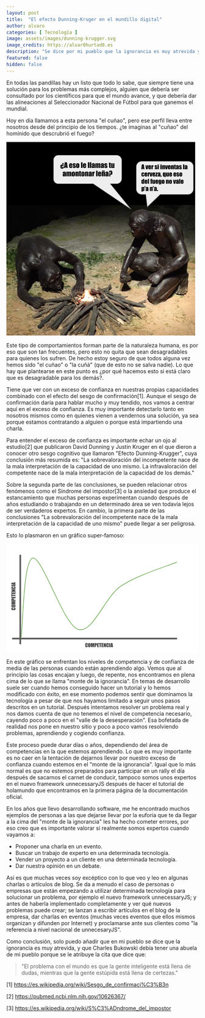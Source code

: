 ```yaml
---
layout: post
title:  "El efecto Dunning-Kruger en el mundillo digital"
author: alvaro
categories: [ Tecnología ]
image: assets/images/dunning-krugger.svg
image_credits: https://alvar0hurtad0.es
description: "Se dice por mi pueblo que la ignorancia es muy atrevida y ahora que cualquiera tiene redes sociales a mano es fácil darse cuenta de que es así."
featured: false
hidden: false
---
```


En todas las pandillas hay un listo que todo lo sabe, que siempre tiene una solución para los problemas más complejos, alguien que debería ser consultado por los científicos para que el mundo avance, y que debería dar las alineaciones al Seleccionador Nacional de Fútbol para que ganemos el mundial.

Hoy en día llamamos a esta persona "el cuñao", pero ese perfil lleva entre nosotros desde del principio de los tiempos. ¿te imaginas al "cuñao" del homínido que descrubrió el fuego?

<p class="centered">
    <img src="/assets/images/cunao-descubriendo-fuego.png" alt="Dos homínidos descubriendo el fuego y uno de ellos increpando al otro." />
</p>

Este tipo de comportamientos forman parte de la naturaleza humana, es por eso que son tan frecuentes, pero esto no quita que sean desagradables para quienes los sufren. De hecho estoy seguro de que todos alguna vez hemos sido "el cuñao" o "la cuñá" (que de esto no se salva nadie). Lo que hay que plantearse en este punto es ¿por qué hacemos esto si está claro que es desagradable para los demás?.

Tiene que ver con un exceso de confianza en nuestras propias capacidades combinado con el efecto del sesgo de confirmación[1]. Aunque el sesgo de confirmación daría para hablar mucho y muy tendido, nos vamos a centrar aquí en el exceso de confianza. Es muy importante detectarlo tanto en nosotros mismos como en quienes vienen a vendernos una solución, ya sea porque estamos contratando a alguien o porque está impartiendo una charla.

Para entender el exceso de confianza es importante echar un ojo al estudio[2] que publicaron David Dunning y Justin Kruger en el que dieron a conocer otro sesgo cognitivo que llamaron "Efecto Dunning-Krugger", cuya conclusión más resumida es: "La sobrevaloración del incompetente nace de la mala interpretación de la capacidad de uno mismo. La infravaloración del competente nace de la mala interpretación de la capacidad de los demás."

Sobre la segunda parte de las conclusiones, se pueden relacionar otros fenómenos como el Síndrome del impostor[3] o la ansiedad que produce el estancamiento que muchas personas experimentan cuando después de años estudiando o trabajando en un determinado área se ven todavía lejos de ser verdaderos expertos. En cambio, la primera parte de las conclusiones "La sobrevaloración del incompetente nace de la mala interpretación de la capacidad de uno mismo" puede llegar a ser peligrosa.

Esto lo plasmaron en un gráfico super-famoso:

<svg version="1.1" viewBox="0.0 0.0 960.0 540.0" fill="none" stroke="none" stroke-linecap="square" stroke-miterlimit="10" xmlns:xlink="http://www.w3.org/1999/xlink" xmlns="http://www.w3.org/2000/svg"><clipPath id="g90bafaa634_0_0.0"><path d="m0 0l960.0 0l0 540.0l-960.0 0l0 -540.0z" clip-rule="nonzero"/></clipPath><g clip-path="url(#g90bafaa634_0_0.0)"><path fill="#ffffff" d="m0 0l960.0 0l0 540.0l-960.0 0z" fill-rule="evenodd"/><path fill="#000000" fill-opacity="0.0" d="m69.18898 54.07874l0 446.96063" fill-rule="evenodd"/><path stroke="#595959" stroke-width="8.0" stroke-linejoin="round" stroke-linecap="butt" d="m69.18898 54.07874l0 446.96063" fill-rule="evenodd"/><path fill="#000000" fill-opacity="0.0" d="m852.5486 472.50394l-823.8425 0" fill-rule="evenodd"/><path stroke="#595959" stroke-width="8.0" stroke-linejoin="round" stroke-linecap="butt" d="m852.5486 472.50394l-823.8425 0" fill-rule="evenodd"/><path fill="#000000" fill-opacity="0.0" d="m73.16535 469.72964c9.854279 -66.53937 11.647354 -392.07828 59.12565 -399.2362c47.478302 -7.157917 152.58632 332.82764 225.74416 356.28873c73.15787 23.46106 130.78854 -159.45453 213.203 -215.52232c82.41443 -56.06781 234.40302 -100.73709 281.28363 -120.884514" fill-rule="evenodd"/><path stroke="#6aa84f" stroke-width="3.0" stroke-linejoin="round" stroke-linecap="butt" d="m73.16535 469.72964c9.854279 -66.53937 11.647354 -392.07828 59.12565 -399.2362c47.478302 -7.157917 152.58632 332.82764 225.74416 356.28873c73.15787 23.46106 130.78854 -159.45453 213.203 -215.52232c82.41443 -56.06781 234.40302 -100.73709 281.28363 -120.884514" fill-rule="evenodd"/><path fill="#000000" fill-opacity="0.0" d="m73.16535 481.9449l779.3701 0l0 53.44879l-779.3701 0z" fill-rule="evenodd"/><path fill="#434343" d="m406.3764 503.96802l-5.21875 0l0 -3.484375q0 -1.515625 -0.171875 -1.890625q-0.15625 -0.375 -0.71875 -0.375q-0.65625 0 -0.828125 0.453125q-0.171875 0.453125 -0.171875 1.96875l0 9.3125q0 1.453125 0.171875 1.90625q0.171875 0.4375 0.78125 0.4375q0.578125 0 0.75 -0.4375q0.1875 -0.453125 0.1875 -2.09375l0 -2.515625l5.21875 0l0 0.78125q0 3.109375 -0.453125 4.40625q-0.4375 1.296875 -1.9375 2.28125q-1.5 0.96875 -3.703125 0.96875q-2.28125 0 -3.765625 -0.828125q-1.484375 -0.828125 -1.96875 -2.296875q-0.484375 -1.46875 -0.484375 -4.40625l0 -5.84375q0 -2.171875 0.140625 -3.25q0.15625 -1.09375 0.890625 -2.09375q0.734375 -1.0 2.03125 -1.5625q1.3125 -0.578125 3.015625 -0.578125q2.296875 0 3.78125 0.890625q1.5 0.890625 1.96875 2.21875q0.484375 1.328125 0.484375 4.125l0 1.90625zm13.75885 3.0q0 3.015625 -0.140625 4.28125q-0.140625 1.25 -0.890625 2.296875q-0.75 1.03125 -2.03125 1.59375q-1.265625 0.546875 -2.96875 0.546875q-1.59375 0 -2.875 -0.515625q-1.28125 -0.53125 -2.0625 -1.578125q-0.78125 -1.0625 -0.9375 -2.296875q-0.140625 -1.234375 -0.140625 -4.328125l0 -3.421875q0 -3.015625 0.140625 -4.265625q0.140625 -1.265625 0.890625 -2.296875q0.75 -1.046875 2.015625 -1.59375q1.28125 -0.5625 2.96875 -0.5625q1.609375 0 2.890625 0.53125q1.28125 0.515625 2.0625 1.5625q0.78125 1.046875 0.921875 2.296875q0.15625 1.234375 0.15625 4.328125l0 3.421875zm-5.203125 -6.578125q0 -1.40625 -0.15625 -1.78125q-0.15625 -0.390625 -0.640625 -0.390625q-0.40625 0 -0.625 0.3125q-0.21875 0.3125 -0.21875 1.859375l0 9.34375q0 1.75 0.140625 2.15625q0.140625 0.40625 0.671875 0.40625q0.53125 0 0.671875 -0.46875q0.15625 -0.46875 0.15625 -2.234375l0 -9.203125zm23.213928 -5.140625l0 20.015625l-4.5625 0l0 -13.515625l-1.8125 13.515625l-3.234375 0l-1.90625 -13.203125l0 13.203125l-4.5625 0l0 -20.015625l6.75 0q0.296875 1.796875 0.625 4.25l0.71875 5.09375l1.1875 -9.34375l6.796875 0zm2.0770264 0l5.25 0q2.125 0 3.265625 0.328125q1.15625 0.328125 1.71875 0.96875q0.578125 0.625 0.78125 1.53125q0.203125 0.890625 0.203125 2.765625l0 1.75q0 1.90625 -0.390625 2.796875q-0.390625 0.875 -1.453125 1.34375q-1.0625 0.46875 -2.765625 0.46875l-1.390625 0l0 8.0625l-5.21875 0l0 -20.015625zm5.21875 3.421875l0 5.09375q0.21875 0.015625 0.375 0.015625q0.71875 0 1.0 -0.34375q0.28125 -0.359375 0.28125 -1.484375l0 -1.640625q0 -1.03125 -0.328125 -1.328125q-0.3125 -0.3125 -1.328125 -0.3125zm7.494751 -3.421875l8.6875 0l0 4.0l-3.46875 0l0 3.796875l3.25 0l0 3.8125l-3.25 0l0 4.40625l3.8125 0l0 4.0l-9.03125 0l0 -20.015625zm21.024536 0l0 4.0l-3.09375 0l0 16.015625l-5.203125 0l0 -16.015625l-3.09375 0l0 -4.0l11.390625 0zm1.1746826 0l8.6875 0l0 4.0l-3.46875 0l0 3.796875l3.25 0l0 3.8125l-3.25 0l0 4.40625l3.8125 0l0 4.0l-9.03125 0l0 -20.015625zm22.165161 0l0 20.015625l-4.578125 0l-2.703125 -9.109375l0 9.109375l-4.359375 0l0 -20.015625l4.359375 0l2.921875 9.015625l0 -9.015625l4.359375 0zm14.2465515 8.71875l-5.21875 0l0 -3.484375q0 -1.515625 -0.171875 -1.890625q-0.15625 -0.375 -0.71875 -0.375q-0.65625 0 -0.828125 0.453125q-0.171875 0.453125 -0.171875 1.96875l0 9.3125q0 1.453125 0.171875 1.90625q0.171875 0.4375 0.78125 0.4375q0.578125 0 0.75 -0.4375q0.1875 -0.453125 0.1875 -2.09375l0 -2.515625l5.21875 0l0 0.78125q0 3.109375 -0.453125 4.40625q-0.4375 1.296875 -1.9375 2.28125q-1.5 0.96875 -3.703125 0.96875q-2.28125 0 -3.765625 -0.828125q-1.484375 -0.828125 -1.96875 -2.296875q-0.484375 -1.46875 -0.484375 -4.40625l0 -5.84375q0 -2.171875 0.140625 -3.25q0.15625 -1.09375 0.890625 -2.09375q0.734375 -1.0 2.03125 -1.5625q1.3125 -0.578125 3.015625 -0.578125q2.296875 0 3.78125 0.890625q1.5 0.890625 1.96875 2.21875q0.484375 1.328125 0.484375 4.125l0 1.90625zm7.0713196 -8.71875l0 20.015625l-5.21875 0l0 -20.015625l5.21875 0zm11.077942 0l2.984375 20.015625l-5.328125 0l-0.265625 -3.59375l-1.875 0l-0.296875 3.59375l-5.390625 0l2.640625 -20.015625l7.53125 0zm-2.765625 12.875q-0.390625 -3.40625 -0.78125 -8.40625q-0.796875 5.734375 -1.0 8.40625l1.78125 0z" fill-rule="nonzero"/><path fill="#000000" fill-opacity="0.0" d="m11.76378 467.6299l0 -411.9685l53.448822 0l0 411.9685z" fill-rule="evenodd"/><path fill="#434343" d="m33.786903 318.11963l0 5.21875l-3.484375 0q-1.515625 0 -1.890625 0.171875q-0.375 0.15625 -0.375 0.71875q0 0.65625 0.453125 0.828125q0.453125 0.171875 1.96875 0.171875l9.3125 0q1.453125 0 1.90625 -0.171875q0.4375 -0.171875 0.4375 -0.78125q0 -0.578125 -0.4375 -0.75q-0.453125 -0.1875 -2.09375 -0.1875l-2.515625 0l0 -5.21875l0.78125 0q3.109375 0 4.40625 0.453125q1.296875 0.4375 2.28125 1.9375q0.96875 1.5 0.96875 3.703125q0 2.28125 -0.828125 3.765625q-0.828125 1.484375 -2.296875 1.96875q-1.46875 0.484375 -4.40625 0.484375l-5.84375 0q-2.171875 0 -3.25 -0.140625q-1.09375 -0.15625 -2.09375 -0.890625q-1.0 -0.734375 -1.5625 -2.03125q-0.578125 -1.3125 -0.578125 -3.015625q0 -2.296875 0.890625 -3.78125q0.890625 -1.5 2.21875 -1.96875q1.328125 -0.484375 4.125 -0.484375l1.90625 0zm3.0 -13.75882q3.015625 0 4.28125 0.140625q1.25 0.140625 2.296875 0.890625q1.03125 0.75 1.59375 2.03125q0.546875 1.265625 0.546875 2.96875q0 1.59375 -0.515625 2.875q-0.53125 1.28125 -1.578125 2.0625q-1.0625 0.78125 -2.296875 0.9375q-1.234375 0.140625 -4.328125 0.140625l-3.421875 0q-3.015625 0 -4.265625 -0.140625q-1.265625 -0.140625 -2.296875 -0.890625q-1.046875 -0.75 -1.59375 -2.015625q-0.5625 -1.28125 -0.5625 -2.96875q0 -1.609375 0.53125 -2.890625q0.515625 -1.28125 1.5625 -2.0625q1.046875 -0.78125 2.296875 -0.921875q1.234375 -0.15625 4.328125 -0.15625l3.421875 0zm-6.578125 5.203125q-1.40625 0 -1.78125 0.15625q-0.390625 0.15625 -0.390625 0.640625q0 0.40625 0.3125 0.625q0.3125 0.21875 1.859375 0.21875l9.34375 0q1.75 0 2.15625 -0.140625q0.40625 -0.140625 0.40625 -0.671875q0 -0.53125 -0.46875 -0.671875q-0.46875 -0.15625 -2.234375 -0.15625l-9.203125 0zm-5.140625 -23.213959l20.015625 0l0 4.5625l-13.515625 0l13.515625 1.8125l0 3.234375l-13.203125 1.90625l13.203125 0l0 4.5625l-20.015625 0l0 -6.75q1.796875 -0.296875 4.25 -0.625l5.09375 -0.71875l-9.34375 -1.1875l0 -6.796875zm0 -2.0769958l0 -5.25q0 -2.125 0.328125 -3.265625q0.328125 -1.15625 0.96875 -1.71875q0.625 -0.578125 1.53125 -0.78125q0.890625 -0.203125 2.765625 -0.203125l1.75 0q1.90625 0 2.796875 0.390625q0.875 0.390625 1.34375 1.453125q0.46875 1.0625 0.46875 2.765625l0 1.390625l8.0625 0l0 5.21875l-20.015625 0zm3.421875 -5.21875l5.09375 0q0.015625 -0.21875 0.015625 -0.375q0 -0.71875 -0.34375 -1.0q-0.359375 -0.28125 -1.484375 -0.28125l-1.640625 0q-1.03125 0 -1.328125 0.328125q-0.3125 0.3125 -0.3125 1.328125zm-3.421875 -7.4947815l0 -8.6875l4.0 0l0 3.46875l3.796875 0l0 -3.25l3.8125 0l0 3.25l4.40625 0l0 -3.8125l4.0 0l0 9.03125l-20.015625 0zm0 -21.024536l4.0 0l0 3.09375l16.015625 0l0 5.203125l-16.015625 0l0 3.09375l-4.0 0l0 -11.390625zm0 -1.1746826l0 -8.6875l4.0 0l0 3.46875l3.796875 0l0 -3.25l3.8125 0l0 3.25l4.40625 0l0 -3.8125l4.0 0l0 9.03125l-20.015625 0zm0 -22.165161l20.015625 0l0 4.578125l-9.109375 2.703125l9.109375 0l0 4.359375l-20.015625 0l0 -4.359375l9.015625 -2.921875l-9.015625 0l0 -4.359375zm8.71875 -14.246536l0 5.21875l-3.484375 0q-1.515625 0 -1.890625 0.171875q-0.375 0.15625 -0.375 0.71875q0 0.65625 0.453125 0.828125q0.453125 0.171875 1.96875 0.171875l9.3125 0q1.453125 0 1.90625 -0.171875q0.4375 -0.171875 0.4375 -0.78125q0 -0.578125 -0.4375 -0.75q-0.453125 -0.1875 -2.09375 -0.1875l-2.515625 0l0 -5.21875l0.78125 0q3.109375 0 4.40625 0.453125q1.296875 0.4375 2.28125 1.9375q0.96875 1.5 0.96875 3.703125q0 2.28125 -0.828125 3.765625q-0.828125 1.484375 -2.296875 1.96875q-1.46875 0.484375 -4.40625 0.484375l-5.84375 0q-2.171875 0 -3.25 -0.140625q-1.09375 -0.15625 -2.09375 -0.890625q-1.0 -0.734375 -1.5625 -2.03125q-0.578125 -1.3125 -0.578125 -3.015625q0 -2.296875 0.890625 -3.78125q0.890625 -1.5 2.21875 -1.96875q1.328125 -0.484375 4.125 -0.484375l1.90625 0zm-8.71875 -7.07135l20.015625 0l0 5.21875l-20.015625 0l0 -5.21875zm0 -11.077911l20.015625 -2.984375l0 5.328125l-3.59375 0.265625l0 1.875l3.59375 0.296875l0 5.390625l-20.015625 -2.640625l0 -7.53125zm12.875 2.765625q-3.40625 0.390625 -8.40625 0.78125q5.734375 0.796875 8.40625 1.0l0 -1.78125z" fill-rule="nonzero"/><path fill="#000000" fill-opacity="0.0" d="m699.24146 458.8386l161.29138 0l0 10.330688l-161.29138 0z" fill-rule="evenodd"/><path fill="#ffffff" d="m810.1531 464.9443q-0.046875 0.78125 -0.40625 1.234375q-0.34375 0.453125 -0.9375 0.453125q-0.59375 0 -0.765625 -0.546875q-0.1875 0.28125 -0.421875 0.421875q-0.21875 0.125 -0.453125 0.125q-0.46875 0 -0.703125 -0.375q-0.234375 -0.375 -0.171875 -1.046875q0.046875 -0.53125 0.234375 -0.953125q0.203125 -0.421875 0.515625 -0.65625q0.3125 -0.25 0.65625 -0.25q0.265625 0 0.46875 0.078125q0.203125 0.0625 0.46875 0.265625l-0.171875 1.8125q-0.0625 0.75 0.421875 0.75q0.359375 0 0.578125 -0.359375q0.234375 -0.375 0.265625 -0.953125q0.0625 -1.265625 -0.46875 -1.921875q-0.53125 -0.671875 -1.625 -0.671875q-0.65625 0 -1.171875 0.328125q-0.5 0.3125 -0.796875 0.921875q-0.28125 0.609375 -0.3125 1.421875q-0.046875 0.796875 0.1875 1.390625q0.234375 0.59375 0.71875 0.90625q0.484375 0.3125 1.15625 0.3125q0.296875 0 0.578125 -0.078125q0.296875 -0.0625 0.5 -0.171875l0.125 0.375q-0.203125 0.125 -0.546875 0.203125q-0.328125 0.078125 -0.671875 0.078125q-0.8125 0 -1.40625 -0.375q-0.578125 -0.359375 -0.875 -1.046875q-0.28125 -0.6875 -0.234375 -1.59375q0.03125 -0.90625 0.390625 -1.609375q0.359375 -0.71875 0.96875 -1.109375q0.625 -0.390625 1.40625 -0.390625q0.8125 0 1.390625 0.375q0.578125 0.359375 0.859375 1.046875q0.28125 0.6875 0.25 1.609375zm-3.34375 0.265625q-0.046875 0.46875 0.078125 0.71875q0.140625 0.234375 0.421875 0.234375q0.203125 0 0.375 -0.15625q0.1875 -0.171875 0.296875 -0.484375l0.015625 -0.015625l0.140625 -1.640625q-0.171875 -0.09375 -0.390625 -0.09375q-0.375 0 -0.625 0.390625q-0.25 0.375 -0.3125 1.046875zm6.2894897 1.359375q-0.046875 -0.109375 -0.078125 -0.375q-0.421875 0.4375 -1.0 0.4375q-0.53125 0 -0.859375 -0.28125q-0.328125 -0.296875 -0.328125 -0.75q0 -0.5625 0.40625 -0.859375q0.421875 -0.296875 1.1875 -0.296875l0.578125 0l0 -0.28125q0 -0.3125 -0.1875 -0.5q-0.1875 -0.1875 -0.5625 -0.1875q-0.3125 0 -0.53125 0.171875q-0.21875 0.15625 -0.21875 0.375l-0.609375 0q0 -0.265625 0.1875 -0.5q0.1875 -0.25 0.5 -0.390625q0.328125 -0.140625 0.71875 -0.140625q0.609375 0 0.953125 0.3125q0.34375 0.296875 0.359375 0.828125l0 1.609375q0 0.484375 0.109375 0.78125l0 0.046875l-0.625 0zm-1.0 -0.453125q0.28125 0 0.53125 -0.140625q0.265625 -0.15625 0.375 -0.390625l0 -0.71875l-0.46875 0q-1.109375 0 -1.109375 0.640625q0 0.28125 0.1875 0.453125q0.1875 0.15625 0.484375 0.15625zm3.1050415 0.453125l-0.609375 0l0 -5.0l0.609375 0l0 5.0zm2.1152954 -0.8125l0.875 -2.703125l0.609375 0l-1.25 3.515625l-0.46875 0l-1.265625 -3.515625l0.609375 0l0.890625 2.703125zm4.190918 0.8125q-0.046875 -0.109375 -0.078125 -0.375q-0.421875 0.4375 -1.0 0.4375q-0.53125 0 -0.859375 -0.28125q-0.328125 -0.296875 -0.328125 -0.75q0 -0.5625 0.40625 -0.859375q0.421875 -0.296875 1.1875 -0.296875l0.578125 0l0 -0.28125q0 -0.3125 -0.1875 -0.5q-0.1875 -0.1875 -0.5625 -0.1875q-0.3125 0 -0.53125 0.171875q-0.21875 0.15625 -0.21875 0.375l-0.609375 0q0 -0.265625 0.1875 -0.5q0.1875 -0.25 0.5 -0.390625q0.328125 -0.140625 0.71875 -0.140625q0.609375 0 0.953125 0.3125q0.34375 0.296875 0.359375 0.828125l0 1.609375q0 0.484375 0.109375 0.78125l0 0.046875l-0.625 0zm-1.0 -0.453125q0.28125 0 0.53125 -0.140625q0.265625 -0.15625 0.375 -0.390625l0 -0.71875l-0.46875 0q-1.109375 0 -1.109375 0.640625q0 0.28125 0.1875 0.453125q0.1875 0.15625 0.484375 0.15625zm4.1518555 -2.53125q-0.140625 -0.015625 -0.296875 -0.015625q-0.59375 0 -0.796875 0.5l0 2.5l-0.609375 0l0 -3.515625l0.59375 0l0 0.40625q0.296875 -0.46875 0.84375 -0.46875q0.171875 0 0.265625 0.046875l0 0.546875zm3.4555054 0.96875q0 1.046875 -0.359375 1.5625q-0.359375 0.515625 -1.125 0.515625q-0.765625 0 -1.125 -0.5q-0.359375 -0.5 -0.375 -1.5l0 -0.796875q0 -1.046875 0.359375 -1.546875q0.359375 -0.515625 1.125 -0.515625q0.765625 0 1.125 0.5q0.359375 0.484375 0.375 1.5l0 0.78125zm-0.59375 -0.828125q0 -0.765625 -0.21875 -1.109375q-0.21875 -0.34375 -0.6875 -0.34375q-0.453125 0 -0.671875 0.34375q-0.203125 0.34375 -0.21875 1.0625l0 0.96875q0 0.765625 0.21875 1.140625q0.234375 0.359375 0.6875 0.359375q0.4375 0 0.65625 -0.34375q0.21875 -0.34375 0.234375 -1.09375l0 -0.984375zm2.0344849 -0.25q0.390625 -0.484375 1.03125 -0.484375q1.125 0 1.125 1.25l0 2.328125l-0.59375 0l0 -2.328125q-0.015625 -0.375 -0.1875 -0.5625q-0.15625 -0.1875 -0.515625 -0.1875q-0.296875 0 -0.515625 0.15625q-0.21875 0.15625 -0.34375 0.421875l0 2.5l-0.609375 0l0 -5.0l0.609375 0l0 1.90625zm5.2286377 2.75q-0.34375 0.40625 -1.03125 0.40625q-0.5625 0 -0.859375 -0.328125q-0.296875 -0.328125 -0.296875 -0.96875l0 -2.28125l0.609375 0l0 2.265625q0 0.8125 0.640625 0.8125q0.6875 0 0.921875 -0.515625l0 -2.5625l0.609375 0l0 3.515625l-0.578125 0l-0.015625 -0.34375zm3.2006226 -2.640625q-0.140625 -0.015625 -0.296875 -0.015625q-0.59375 0 -0.796875 0.5l0 2.5l-0.609375 0l0 -3.515625l0.59375 0l0 0.40625q0.296875 -0.46875 0.84375 -0.46875q0.171875 0 0.265625 0.046875l0 0.546875zm1.5244751 -1.390625l0 0.859375l0.65625 0l0 0.46875l-0.65625 0l0 2.171875q0 0.21875 0.09375 0.328125q0.09375 0.09375 0.296875 0.09375q0.109375 0 0.28125 -0.03125l0 0.484375q-0.234375 0.0625 -0.453125 0.0625q-0.40625 0 -0.609375 -0.234375q-0.203125 -0.25 -0.203125 -0.703125l0 -2.171875l-0.640625 0l0 -0.46875l0.640625 0l0 -0.859375l0.59375 0zm3.5337524 4.375q-0.046875 -0.109375 -0.078125 -0.375q-0.421875 0.4375 -1.0 0.4375q-0.53125 0 -0.859375 -0.28125q-0.328125 -0.296875 -0.328125 -0.75q0 -0.5625 0.40625 -0.859375q0.421875 -0.296875 1.1875 -0.296875l0.578125 0l0 -0.28125q0 -0.3125 -0.1875 -0.5q-0.1875 -0.1875 -0.5625 -0.1875q-0.3125 0 -0.53125 0.171875q-0.21875 0.15625 -0.21875 0.375l-0.609375 0q0 -0.265625 0.1875 -0.5q0.1875 -0.25 0.5 -0.390625q0.328125 -0.140625 0.71875 -0.140625q0.609375 0 0.953125 0.3125q0.34375 0.296875 0.359375 0.828125l0 1.609375q0 0.484375 0.109375 0.78125l0 0.046875l-0.625 0zm-1.0 -0.453125q0.28125 0 0.53125 -0.140625q0.265625 -0.15625 0.375 -0.390625l0 -0.71875l-0.46875 0q-1.109375 0 -1.109375 0.640625q0 0.28125 0.1875 0.453125q0.1875 0.15625 0.484375 0.15625zm2.3081055 -1.328125q0 -0.8125 0.375 -1.296875q0.390625 -0.5 1.015625 -0.5q0.609375 0 0.96875 0.421875l0 -1.84375l0.609375 0l0 5.0l-0.5625 0l-0.03125 -0.375q-0.359375 0.4375 -1.0 0.4375q-0.609375 0 -1.0 -0.5q-0.375 -0.5 -0.375 -1.296875l0 -0.046875zm0.59375 0.0625q0 0.59375 0.25 0.9375q0.25 0.34375 0.6875 0.34375q0.5625 0 0.828125 -0.515625l0 -1.625q-0.265625 -0.5 -0.828125 -0.5q-0.4375 0 -0.6875 0.34375q-0.25 0.34375 -0.25 1.015625zm6.2070312 -0.296875q0 1.046875 -0.359375 1.5625q-0.359375 0.515625 -1.125 0.515625q-0.765625 0 -1.125 -0.5q-0.359375 -0.5 -0.375 -1.5l0 -0.796875q0 -1.046875 0.359375 -1.546875q0.359375 -0.515625 1.125 -0.515625q0.765625 0 1.125 0.5q0.359375 0.484375 0.375 1.5l0 0.78125zm-0.59375 -0.828125q0 -0.765625 -0.21875 -1.109375q-0.21875 -0.34375 -0.6875 -0.34375q-0.453125 0 -0.671875 0.34375q-0.203125 0.34375 -0.21875 1.0625l0 0.96875q0 0.765625 0.21875 1.140625q0.234375 0.359375 0.6875 0.359375q0.4375 0 0.65625 -0.34375q0.21875 -0.34375 0.234375 -1.09375l0 -0.984375z" fill-rule="nonzero"/></g></svg>

En este gráfico se enfrentan los niveles de competencia y de confianza de media de las personas cuando están aprendiendo algo. Vemos que al principio las cosas encajan y luego, de repente, nos encontramos en plena cima de lo que se llama "monte de la ignorancia". En temas de desarrollo suele ser cuando hemos conseguido hacer un tutorial y lo hemos modificado con éxito, en ese momento podemos sentir que dominamos la tecnología a pesar de que nos hayamos limitado a seguir unos pasos descritos en un tutorial. Después intentamos resolver un problema real y nos damos cuenta de que no tenemos el nivel de competencia necesario, cayendo poco a poco en el "valle de la desesperación". Esa bofetada de realidad nos pone en nuestro sitio y poco a poco vamos resolviendo problemas, aprendiendo y cogiendo confianza.

Este proceso puede durar días o años, dependiendo del área de competencias en la que estemos aprendiendo. Lo que es muy importante es no caer en la tentación de dejarnos llevar por nuestro exceso de confianza cuando estemos en el "monte de la ignorancia". Igual que lo más normal es que no estemos preparados para participar en un rally el día después de sacarnos el carnet de conducir, tampoco somos unos expertos en el nuevo framework unnecessaryJS después de hacer el tutorial de holamundo que encontramos en la primera página de la documentación oficial.

En los años que llevo desarrollando software, me he encontrado muchos ejemplos de personas a las que dejarse llevar por la euforia que te da llegar a la cima del "monte de la ignorancia" les ha hecho cometer errores, por eso creo que es importante valorar si realmente somos expertos cuando vayamos a:

 * Proponer una charla en un evento.
 * Buscar un trabajo de experto en una determinada tecnología.
 * Vender un proyecto a un cliente en una determinada tecnología.
 * Dar nuestra opinión en un debate.

Así es que muchas veces soy excéptico con lo que veo y leo en algunas charlas o artículos de blog. Se da a menudo el caso de personas o empresas que están empezando a utilizar determinada tecnología para solucionar un problema, por ejemplo el nuevo framework unnecessaryJS; y antes de haberla implementado completamente y ver qué nuevos problemas puede crear; se lanzan a escribir artículos en el blog de la empresa, dar charlas en eventos (muchas veces eventos que ellos mismos organizan y difunden por Internet) y proclamarse ante sus clientes como "la referencia a nivel nacional de unnecesaryJS".

Como conclusión, solo puedo añadir que en mi pueblo se dice que la ignorancia es muy atrevida, y que Charles Bukowski debía tener una abuela de mi pueblo porque se le atribuye la cita que dice que:

<blockquote>"El problema con el mundo es que la gente inteligente está llena de dudas, mientras que la gente estúpida está llena de certezas."</blockquote>



[1] https://es.wikipedia.org/wiki/Sesgo_de_confirmaci%C3%B3n

[2] https://pubmed.ncbi.nlm.nih.gov/10626367/

[3] https://es.wikipedia.org/wiki/S%C3%ADndrome_del_impostor
